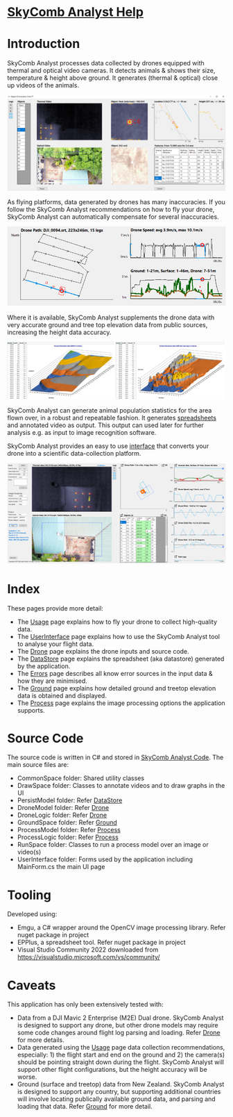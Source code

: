 # [SkyComb Analyst Help](https://github.com/PhilipQuirke/SkyCombAnalystHelp/) 

# Introduction
SkyComb Analyst processes data collected by drones equipped with thermal and optical video cameras. It detects animals & shows their size, temperature & height above ground. It generates (thermal & optical) close up videos of the animals.

![Object Explorer](./Static/ObjectExplorer.png?raw=true "Object Explorer")

As flying platforms, data generated by drones has many inaccuracies. If you follow the SkyComb Analyst recommendations on how to fly your drone, SkyComb Analyst can automatically compensate for several inaccuracies. 

![Path, Speed & Altitude](./Static/Overview1.png?raw=true "Path, Speed & Altitude")

Where it is available, SkyComb Analyst supplements the drone data with very accurate ground and tree top elevation data from public sources, increasing the height data accuracy.

![DEM & DSM Elevations](./Static/Overview2.png?raw=true "DEM & DSM Elevations")

SkyComb Analyst can generate animal population statistics for the area flown over, in a robust and repeatable fashion. It generates [spreadsheets](./DataStore.md) and annotated video as output. This output can used later for further analysis e.g. as input to image recognition software.

SkyComb Analyst provides an easy to use [interface](./UserInterface.md) that converts your drone into a scientific data-collection platform.

![User Interface](./Static/UIExample.png?raw=true "User Interface")


# Index
These pages provide more detail:
- The [Usage](./Usage.md) page explains how to fly your drone to collect high-quality data.
- The [UserInterface](./UserInterface.md) page explains how to use the SkyComb Analyst tool to analyse your flight data. 
- The [Drone](./Drone.md) page explains the drone inputs and source code.
- The [DataStore](./DataStore.md) page explains the spreadsheet (aka datastore) generated by the application.
- The [Errors](./Errors.md) page describes all know error sources in the input data & how they are minimised. 
- The [Ground](./Ground.md) page explains how detailed ground and treetop elevation data is obtained and displayed.
- The [Process](./Process.md) page explains the image processing options the application supports.


# Source Code
The source code is written in C# and stored in [SkyComb Analyst Code](https://github.com/PhilipQuirke/SkyCombAnalyst/). 
The main source files are:
- CommonSpace folder: Shared utility classes
- DrawSpace folder: Classes to annotate videos and to draw graphs in the UI
- PersistModel folder: Refer [DataStore](./DataStore.md)
- DroneModel folder: Refer [Drone](./Drone.md)
- DroneLogic folder: Refer [Drone](./Drone.md)
- GroundSpace folder: Refer [Ground](./Ground.md)
- ProcessModel folder: Refer [Process](./Process.md) 
- ProcessLogic folder: Refer [Process](./Process.md) 
- RunSpace folder: Classes to run a process model over an image or video(s)
- UserInterface folder: Forms used by the application including MainForm.cs the main UI page


# Tooling 
Developed using:
- Emgu, a C# wrapper around the OpenCV image processing library. Refer nuget package in project
- EPPlus, a spreadsheet tool. Refer nuget package in project
- Visual Studio Community 2022 downloaded from https://visualstudio.microsoft.com/vs/community/

# Caveats
This application has only been extensively tested with:
- Data from a DJI Mavic 2 Enterprise (M2E) Dual drone. SkyComb Analyst is designed to support any drone, but other drone models may require some code changes around flight log parsing and loading. Refer [Drone](./Drone.md) for more details.
- Data generated using the [Usage](./Usage.md) page data collection recommendations, especially: 1) the flight start and end on the ground and 2) the camera(s) should be pointing straight down during the flight. SkyComb Analyst will support other flight configurations, but the height accuracy will be worse.  
- Ground (surface and treetop) data from New Zealand. SkyComb Analyst is designed to support any country, but supporting additional countries will involve locating publically available ground data, and parsing and loading that data. Refer [Ground](./Ground.md) for more detail.

